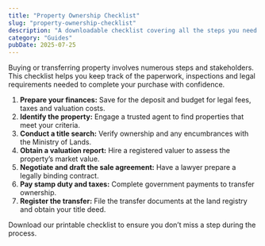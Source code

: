 ```yaml
---
title: "Property Ownership Checklist"
slug: "property-ownership-checklist"
description: "A downloadable checklist covering all the steps you need to follow when purchasing or transferring property in Kenya."
category: "Guides"
pubDate: 2025-07-25
---
```


Buying or transferring property involves numerous steps and stakeholders. This checklist helps you keep track of the paperwork, inspections and legal requirements needed to complete your purchase with confidence.

1. **Prepare your finances:** Save for the deposit and budget for legal fees, taxes and valuation costs.
2. **Identify the property:** Engage a trusted agent to find properties that meet your criteria.
3. **Conduct a title search:** Verify ownership and any encumbrances with the Ministry of Lands.
4. **Obtain a valuation report:** Hire a registered valuer to assess the property’s market value.
5. **Negotiate and draft the sale agreement:** Have a lawyer prepare a legally binding contract.
6. **Pay stamp duty and taxes:** Complete government payments to transfer ownership.
7. **Register the transfer:** File the transfer documents at the land registry and obtain your title deed.

Download our printable checklist to ensure you don’t miss a step during the process.